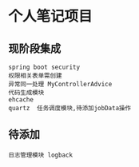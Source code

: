 # 个人笔记项目
## 现阶段集成 
    spring boot security
    权限相关表单需创建
    异常同一处理 MyControllerAdvice
    代码生成模块
    ehcache
    quartz  任务调度模块,待添加jobData操作
## 待添加
    日志管理模块 logback
